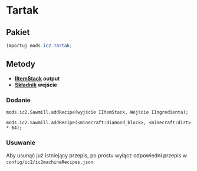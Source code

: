 # Tartak

## Pakiet

```java
importuj mods.ic2.Tartak;
```

## Metody

- **[IItemStack](/Vanilla/Items/IItemStack/) output**
- **[Składnik](/Vanilla/Variable_Types/IIngredient/) wejście**

### Dodanie

```zenscript
mods.ic2.Sawmill.addRecipe(wyjście IItemStack, Wejście IIngredienta);

mods.ic2.Sawmill.addRecipe(<minecraft:diamond_block>, <minecraft:dirt> * 64);
```

### Usuwanie

Aby usunąć już istniejący przepis, po prostu wyłącz odpowiedni przepis w `config/ic2/ic2machineRecipes.json`.